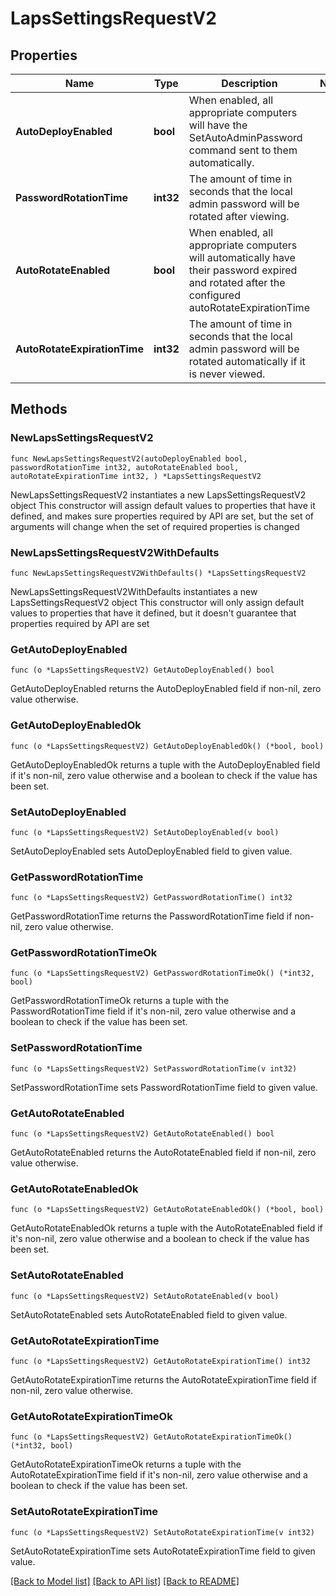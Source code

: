 # LapsSettingsRequestV2

## Properties

Name | Type | Description | Notes
------------ | ------------- | ------------- | -------------
**AutoDeployEnabled** | **bool** | When enabled, all appropriate computers will have the SetAutoAdminPassword command sent to them automatically. | 
**PasswordRotationTime** | **int32** | The amount of time in seconds that the local admin password will be rotated after viewing. | 
**AutoRotateEnabled** | **bool** | When enabled, all appropriate computers will automatically have their password expired and rotated after the configured autoRotateExpirationTime | 
**AutoRotateExpirationTime** | **int32** | The amount of time in seconds that the local admin password will be rotated automatically if it is never viewed. | 

## Methods

### NewLapsSettingsRequestV2

`func NewLapsSettingsRequestV2(autoDeployEnabled bool, passwordRotationTime int32, autoRotateEnabled bool, autoRotateExpirationTime int32, ) *LapsSettingsRequestV2`

NewLapsSettingsRequestV2 instantiates a new LapsSettingsRequestV2 object
This constructor will assign default values to properties that have it defined,
and makes sure properties required by API are set, but the set of arguments
will change when the set of required properties is changed

### NewLapsSettingsRequestV2WithDefaults

`func NewLapsSettingsRequestV2WithDefaults() *LapsSettingsRequestV2`

NewLapsSettingsRequestV2WithDefaults instantiates a new LapsSettingsRequestV2 object
This constructor will only assign default values to properties that have it defined,
but it doesn't guarantee that properties required by API are set

### GetAutoDeployEnabled

`func (o *LapsSettingsRequestV2) GetAutoDeployEnabled() bool`

GetAutoDeployEnabled returns the AutoDeployEnabled field if non-nil, zero value otherwise.

### GetAutoDeployEnabledOk

`func (o *LapsSettingsRequestV2) GetAutoDeployEnabledOk() (*bool, bool)`

GetAutoDeployEnabledOk returns a tuple with the AutoDeployEnabled field if it's non-nil, zero value otherwise
and a boolean to check if the value has been set.

### SetAutoDeployEnabled

`func (o *LapsSettingsRequestV2) SetAutoDeployEnabled(v bool)`

SetAutoDeployEnabled sets AutoDeployEnabled field to given value.


### GetPasswordRotationTime

`func (o *LapsSettingsRequestV2) GetPasswordRotationTime() int32`

GetPasswordRotationTime returns the PasswordRotationTime field if non-nil, zero value otherwise.

### GetPasswordRotationTimeOk

`func (o *LapsSettingsRequestV2) GetPasswordRotationTimeOk() (*int32, bool)`

GetPasswordRotationTimeOk returns a tuple with the PasswordRotationTime field if it's non-nil, zero value otherwise
and a boolean to check if the value has been set.

### SetPasswordRotationTime

`func (o *LapsSettingsRequestV2) SetPasswordRotationTime(v int32)`

SetPasswordRotationTime sets PasswordRotationTime field to given value.


### GetAutoRotateEnabled

`func (o *LapsSettingsRequestV2) GetAutoRotateEnabled() bool`

GetAutoRotateEnabled returns the AutoRotateEnabled field if non-nil, zero value otherwise.

### GetAutoRotateEnabledOk

`func (o *LapsSettingsRequestV2) GetAutoRotateEnabledOk() (*bool, bool)`

GetAutoRotateEnabledOk returns a tuple with the AutoRotateEnabled field if it's non-nil, zero value otherwise
and a boolean to check if the value has been set.

### SetAutoRotateEnabled

`func (o *LapsSettingsRequestV2) SetAutoRotateEnabled(v bool)`

SetAutoRotateEnabled sets AutoRotateEnabled field to given value.


### GetAutoRotateExpirationTime

`func (o *LapsSettingsRequestV2) GetAutoRotateExpirationTime() int32`

GetAutoRotateExpirationTime returns the AutoRotateExpirationTime field if non-nil, zero value otherwise.

### GetAutoRotateExpirationTimeOk

`func (o *LapsSettingsRequestV2) GetAutoRotateExpirationTimeOk() (*int32, bool)`

GetAutoRotateExpirationTimeOk returns a tuple with the AutoRotateExpirationTime field if it's non-nil, zero value otherwise
and a boolean to check if the value has been set.

### SetAutoRotateExpirationTime

`func (o *LapsSettingsRequestV2) SetAutoRotateExpirationTime(v int32)`

SetAutoRotateExpirationTime sets AutoRotateExpirationTime field to given value.



[[Back to Model list]](../README.md#documentation-for-models) [[Back to API list]](../README.md#documentation-for-api-endpoints) [[Back to README]](../README.md)


